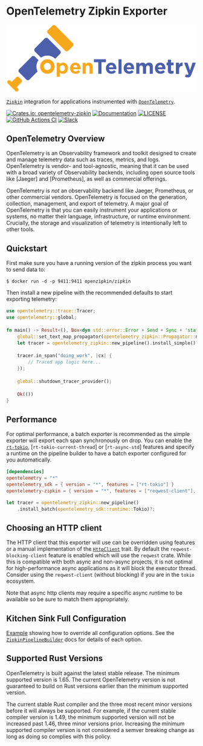 # OpenTelemetry Zipkin Exporter

![OpenTelemetry — An observability framework for cloud-native software.][splash]

[splash]: https://raw.githubusercontent.com/open-telemetry/opentelemetry-rust/main/assets/logo-text.png

[`Zipkin`] integration for applications instrumented with [`OpenTelemetry`].

[![Crates.io: opentelemetry-zipkin](https://img.shields.io/crates/v/opentelemetry-zipkin.svg)](https://crates.io/crates/opentelemetry-zipkin)
[![Documentation](https://docs.rs/opentelemetry-zipkin/badge.svg)](https://docs.rs/opentelemetry-zipkin)
[![LICENSE](https://img.shields.io/crates/l/opentelemetry-zipkin)](./LICENSE)
[![GitHub Actions CI](https://github.com/open-telemetry/opentelemetry-rust/workflows/CI/badge.svg)](https://github.com/open-telemetry/opentelemetry-rust/actions?query=workflow%3ACI+branch%3Amain)
[![Slack](https://img.shields.io/badge/slack-@cncf/otel/rust-brightgreen.svg?logo=slack)](https://cloud-native.slack.com/archives/C03GDP0H023)

## OpenTelemetry Overview

OpenTelemetry is an Observability framework and toolkit designed to create and
manage telemetry data such as traces, metrics, and logs. OpenTelemetry is
vendor- and tool-agnostic, meaning that it can be used with a broad variety of
Observability backends, including open source tools like [Jaeger] and
[Prometheus], as well as commercial offerings.

OpenTelemetry is *not* an observability backend like Jaeger, Prometheus, or other
commercial vendors. OpenTelemetry is focused on the generation, collection,
management, and export of telemetry. A major goal of OpenTelemetry is that you
can easily instrument your applications or systems, no matter their language,
infrastructure, or runtime environment. Crucially, the storage and visualization
of telemetry is intentionally left to other tools.

[`Zipkin`]: https://zipkin.io/
[`OpenTelemetry`]: https://crates.io/crates/opentelemetry

## Quickstart

First make sure you have a running version of the zipkin process you want to
send data to:

```shell
$ docker run -d -p 9411:9411 openzipkin/zipkin
```

Then install a new pipeline with the recommended defaults to start exporting
telemetry:

```rust
use opentelemetry::trace::Tracer;
use opentelemetry::global;

fn main() -> Result<(), Box<dyn std::error::Error + Send + Sync + 'static>> {
    global::set_text_map_propagator(opentelemetry_zipkin::Propagator::new());
    let tracer = opentelemetry_zipkin::new_pipeline().install_simple()?;

    tracer.in_span("doing_work", |cx| {
        // Traced app logic here...
    });

    global::shutdown_tracer_provider();

    Ok(())
}
```

## Performance

For optimal performance, a batch exporter is recommended as the simple exporter
will export each span synchronously on drop. You can enable the [`rt-tokio`],
[`rt-tokio-current-thread`] or [`rt-async-std`] features and specify a runtime
on the pipeline builder to have a batch exporter configured for you
automatically.

```toml
[dependencies]
opentelemetry = "*"
opentelemetry_sdk = { version = "*", features = ["rt-tokio"] }
opentelemetry-zipkin = { version = "*", features = ["reqwest-client"], default-features = false }
```

```rust
let tracer = opentelemetry_zipkin::new_pipeline()
    .install_batch(opentelemetry_sdk::runtime::Tokio)?;
```

[`rt-tokio`]: https://tokio.rs
[`async-std`]: https://async.rs

## Choosing an HTTP client

The HTTP client that this exporter will use can be overridden using features or
a manual implementation of the [`HttpClient`] trait. By default the
`reqwest-blocking-client` feature is enabled which will use the `reqwest` crate.
While this is compatible with both async and non-async projects, it is not
optimal for high-performance async applications as it will block the executor
thread. Consider using the `reqwest-client` (without blocking) if you are in
the `tokio` ecosystem.

Note that async http clients may require a specific async runtime to be
available so be sure to match them appropriately.

[`HttpClient`]: https://docs.rs/opentelemetry/0.10/opentelemetry/exporter/trace/trait.HttpClient.html

## Kitchen Sink Full Configuration

[Example](https://docs.rs/opentelemetry-zipkin/latest/opentelemetry_zipkin/#kitchen-sink-full-configuration) showing how to override all configuration options. See the
[`ZipkinPipelineBuilder`] docs for details of each option.

[`ZipkinPipelineBuilder`]: https://docs.rs/opentelemetry-zipkin/latest/opentelemetry_zipkin/struct.ZipkinPipelineBuilder.html

## Supported Rust Versions

OpenTelemetry is built against the latest stable release. The minimum supported
version is 1.65. The current OpenTelemetry version is not guaranteed to build on
Rust versions earlier than the minimum supported version.

The current stable Rust compiler and the three most recent minor versions before
it will always be supported. For example, if the current stable compiler version
is 1.49, the minimum supported version will not be increased past 1.46, three
minor versions prior. Increasing the minimum supported compiler version is not
considered a semver breaking change as long as doing so complies with this
policy.
